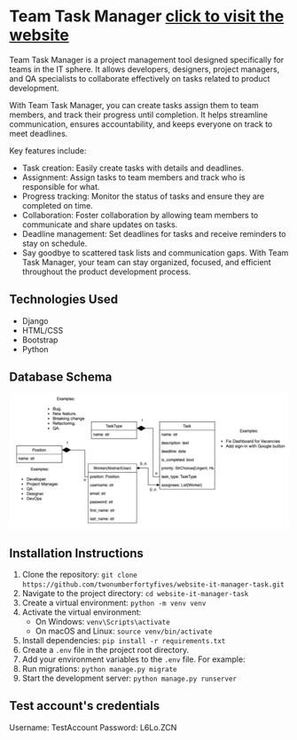 ﻿# Team Task Manager [click to visit the website](https://it-manager-task.onrender.com/)


Team Task Manager is a project management tool designed specifically for teams in the IT sphere. It allows developers, designers, project managers, and QA specialists to collaborate effectively on tasks related to product development.

With Team Task Manager, you can create tasks assign them to team members, and track their progress until completion. It helps streamline communication, ensures accountability, and keeps everyone on track to meet deadlines.

Key features include:

- Task creation: Easily create tasks with details and deadlines.
- Assignment: Assign tasks to team members and track who is responsible for what.
- Progress tracking: Monitor the status of tasks and ensure they are completed on time.
- Collaboration: Foster collaboration by allowing team members to communicate and share updates on tasks.
- Deadline management: Set deadlines for tasks and receive reminders to stay on schedule.
- Say goodbye to scattered task lists and communication gaps. With Team Task Manager, your team can stay organized, focused, and efficient throughout the product development process.


## Technologies Used

- Django
- HTML/CSS
- Bootstrap
- Python

## Database Schema

![Screenshot 1](screenshots/screenshot_schema.png)

## Installation Instructions

1. Clone the repository: `git clone https://github.com/twonumberfortyfives/website-it-manager-task.git`
2. Navigate to the project directory: `cd website-it-manager-task`
3. Create a virtual environment: `python -m venv venv`
4. Activate the virtual environment:
   - On Windows: `venv\Scripts\activate`
   - On macOS and Linux: `source venv/bin/activate`
5. Install dependencies: `pip install -r requirements.txt`
6. Create a `.env` file in the project root directory.
7. Add your environment variables to the `.env` file. For example:
8. Run migrations: `python manage.py migrate`
9. Start the development server: `python manage.py runserver`

## Test account's credentials

Username: TestAccount
Password: L6Lo.ZCN
